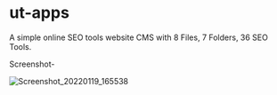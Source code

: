 # ut-apps
A simple online SEO tools website CMS
with 8 Files, 7 Folders, 36 SEO Tools.

Screenshot-

![Screenshot_20220119_165538](https://user-images.githubusercontent.com/84134854/150122067-514a9227-c0e3-48bc-91ad-0326648de564.png)
